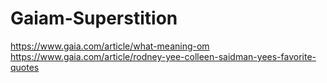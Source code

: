 # Gaiam-Superstition
https://www.gaia.com/article/what-meaning-om https://www.gaia.com/article/rodney-yee-colleen-saidman-yees-favorite-quotes 
